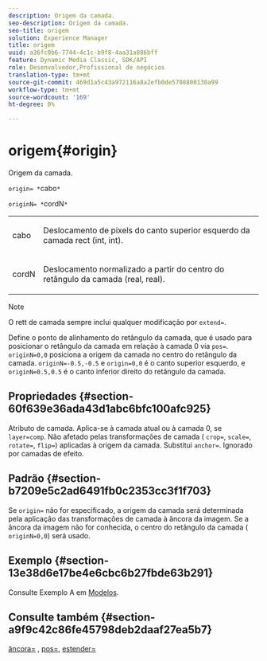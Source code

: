 ```yaml
---
description: Origem da camada.
seo-description: Origem da camada.
seo-title: origem
solution: Experience Manager
title: origem
uuid: a36fc0b6-7744-4c1c-b9f8-4aa31a886bff
feature: Dynamic Media Classic, SDK/API
role: Desenvolvedor,Profissional de negócios
translation-type: tm+mt
source-git-commit: 469d1a5c43a972116a8a2efb0de5708800130a99
workflow-type: tm+mt
source-wordcount: '169'
ht-degree: 0%

---
```



# origem{#origin}

Origem da camada.

`origin= *`cabo`*`

`originN= *`cordN`*`

<table id="simpletable_A270FD92B1E841FE81F5AB300351FE01"> 
 <tr class="strow"> 
  <td class="stentry"> <p><span class="varname"> cabo</span> </p></td> 
  <td class="stentry"> <p>Deslocamento de pixels do canto superior esquerdo da camada rect (int, int). </p></td> 
 </tr> 
 <tr class="strow"> 
  <td class="stentry"> <p><span class="varname"> cordN</span> </p></td> 
  <td class="stentry"> <p>Deslocamento normalizado a partir do centro do retângulo da camada (real, real). </p></td> 
 </tr> 
</table>

>[!NOTE]
>
>O rett de camada sempre inclui qualquer modificação por `extend=`.

Define o ponto de alinhamento do retângulo da camada, que é usado para posicionar o retângulo da camada em relação à camada 0 via `pos=`. `originN=0,0` posiciona a origem da camada no centro do retângulo da camada. `originN=-0.5,-0.5` e  `origin=0,0` é o canto superior esquerdo, e  `originN=0.5,0.5` é o canto inferior direito do retângulo da camada.

## Propriedades {#section-60f639e36ada43d1abc6bfc100afc925}

Atributo de camada. Aplica-se à camada atual ou à camada 0, se `layer=comp`. Não afetado pelas transformações de camada ( `crop=`, `scale=`, `rotate=`, `flip=`) aplicadas à origem da camada. Substitui `anchor=`. Ignorado por camadas de efeito.

## Padrão {#section-b7209e5c2ad6491fb0c2353cc3f1f703}

Se `origin=` não for especificado, a origem da camada será determinada pela aplicação das transformações de camada à âncora da imagem. Se a âncora da imagem não for conhecida, o centro do retângulo da camada ( `originN=0,0`) será usado.

## Exemplo {#section-13e38d6e17be4e6cbc6b27fbde63b291}

Consulte Exemplo A em [Modelos](../../../../../is-api/http-ref/image-serving-api-ref/c-http-protocol-reference/c-templates/c-templates.md#concept-3cd2d2adae0e41b2979b9640244d4d3e).

## Consulte também {#section-a9f9c42c86fe45798deb2daaf27ea5b7}

[âncora=](../../../../../is-api/http-ref/image-serving-api-ref/c-http-protocol-reference/c-command-reference/r-anchor.md#reference-6661e548ab284b82828d8d94c8ddeb7c) ,  [pos=](../../../../../is-api/http-ref/image-serving-api-ref/c-http-protocol-reference/c-command-reference/r-pos.md#reference-65de948f4b404f1182b22119ca332143),  [estender=](../../../../../is-api/http-ref/image-serving-api-ref/c-http-protocol-reference/c-command-reference/r-extend.md#reference-7e9156beb285459d830e2d56782a74ac)
